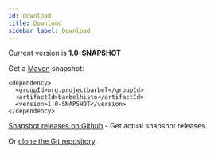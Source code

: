 ```yaml
---
id: download
title: Download
sidebar_label: Download
---
```

Current version is **1.0-SNAPSHOT**

Get a [Maven](http://maven.apache.org) snapshot:
```
<dependency>
  <groupId>org.projectbarbel</groupId>
  <artifactId>barbelhisto</artifactId>
  <version>1.0-SNAPSHOT</version>
</dependency>
```

[Snapshot releases on Github](https://github.com/projectbarbel/barbelhisto-core/releases) - Get actual snapshot releases. 

Or [clone the Git repository](https://github.com/projectbarbel/barbelhisto-core).
